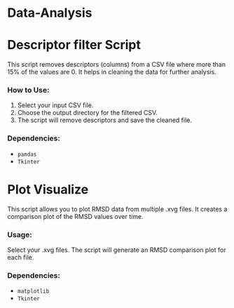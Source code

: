 # Data-Analysis
# Descriptor filter Script

This script removes descriptors (columns) from a CSV file where more than 15% of the values are 0. It helps in cleaning the data for further analysis.

### How to Use:
1. Select your input CSV file.
2. Choose the output directory for the filtered CSV.
3. The script will remove descriptors and save the cleaned file.

### Dependencies:
- `pandas`
- `Tkinter`

# Plot Visualize
This script allows you to plot RMSD data from multiple .xvg files. It creates a comparison plot of the RMSD values over time.

### Usage:
Select your .xvg files.
The script will generate an RMSD comparison plot for each file.
### Dependencies:
- `matplotlib`
- `Tkinter`
